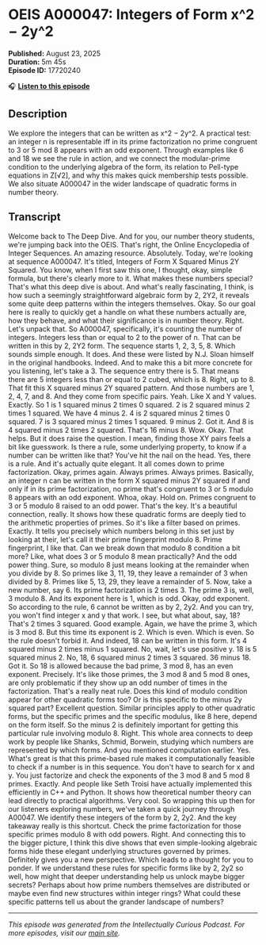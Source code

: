 # OEIS A000047: Integers of Form x^2 − 2y^2

**Published:** August 23, 2025  
**Duration:** 5m 45s  
**Episode ID:** 17720240

🎧 **[Listen to this episode](https://intellectuallycurious.buzzsprout.com/2529712/episodes/17720240-oeis-a000047-integers-of-form-x^2-−-2y^2)**

## Description

We explore the integers that can be written as x^2 − 2y^2. A practical test: an integer n is representable iff in its prime factorization no prime congruent to 3 or 5 mod 8 appears with an odd exponent. Through examples like 6 and 18 we see the rule in action, and we connect the modular-prime condition to the underlying algebra of the form, its relation to Pell-type equations in Z[√2], and why this makes quick membership tests possible. We also situate A000047 in the wider landscape of quadratic forms in number theory.

## Transcript

Welcome back to The Deep Dive. And for you, our number theory students, we're jumping back into the OEIS. That's right, the Online Encyclopedia of Integer Sequences. An amazing resource. Absolutely. Today, we're looking at sequence A000047. It's titled, Integers of Form X Squared Minus 2Y Squared. You know, when I first saw this one, I thought, okay, simple formula, but there's clearly more to it. What makes these numbers special? That's what this deep dive is about. And what's really fascinating, I think, is how such a seemingly straightforward algebraic form by 2, 2Y2, it reveals some quite deep patterns within the integers themselves. Okay. So our goal here is really to quickly get a handle on what these numbers actually are, how they behave, and what their significance is in number theory. Right. Let's unpack that. So A000047, specifically, it's counting the number of integers. Integers less than or equal to 2 to the power of n. That can be written in this by 2, 2Y2 form. The sequence starts 1, 2, 3, 5, 8. Which sounds simple enough. It does. And these were listed by N.J. Sloan himself in the original handbooks. Indeed. And to make this a bit more concrete for you listening, let's take a 3. The sequence entry there is 5. That means there are 5 integers less than or equal to 2 cubed, which is 8. Right, up to 8. That fit this X squared minus 2Y squared pattern. And those numbers are 1, 2, 4, 7, and 8. And they come from specific pairs. Yeah. Like X and Y values. Exactly. So 1 is 1 squared minus 2 times 0 squared. 2 is 2 squared minus 2 times 1 squared. We have 4 minus 2. 4 is 2 squared minus 2 times 0 squared. 7 is 3 squared minus 2 times 1 squared. 9 minus 2. Got it. And 8 is 4 squared minus 2 times 2 squared. That's 16 minus 8. Wow. Okay. That helps. But it does raise the question. I mean, finding those XY pairs feels a bit like guesswork. Is there a rule, some underlying property, to know if a number can be written like that? You've hit the nail on the head. Yes, there is a rule. And it's actually quite elegant. It all comes down to prime factorization. Okay, primes again. Always primes. Always primes. Basically, an integer n can be written in the form X squared minus 2Y squared if and only if in its prime factorization, no prime that's congruent to 3 or 5 modulo 8 appears with an odd exponent. Whoa, okay. Hold on. Primes congruent to 3 or 5 modulo 8 raised to an odd power. That's the key. It's a beautiful connection, really. It shows how these quadratic forms are deeply tied to the arithmetic properties of primes. So it's like a filter based on primes. Exactly. It tells you precisely which numbers belong in this set just by looking at their, let's call it their prime fingerprint modulo 8. Prime fingerprint, I like that. Can we break down that modulo 8 condition a bit more? Like, what does 3 or 5 modulo 8 mean practically? And the odd power thing. Sure, so modulo 8 just means looking at the remainder when you divide by 8. So primes like 3, 11, 19, they leave a remainder of 3 when divided by 8. Primes like 5, 13, 29, they leave a remainder of 5. Now, take a new number, say 6. Its prime factorization is 2 times 3. The prime 3 is, well, 3 modulo 8. And its exponent here is 1, which is odd. Okay, odd exponent. So according to the rule, 6 cannot be written as by 2, 2y2. And you can try, you won't find integer x and y that work. I see, but what about, say, 18? That's 2 times 3 squared. Good example. Again, we have the prime 3, which is 3 mod 8. But this time its exponent is 2. Which is even. Which is even. So the rule doesn't forbid it. And indeed, 18 can be written in this form. It's 4 squared minus 2 times minus 1 squared. No, wait, let's use positive y. 18 is 5 squared minus 2. No, 18, 6 squared minus 2 times 3 squared. 36 minus 18. Got it. So 18 is allowed because the bad prime, 3 mod 8, has an even exponent. Precisely. It's like those primes, the 3 mod 8 and 5 mod 8 ones, are only problematic if they show up an odd number of times in the factorization. That's a really neat rule. Does this kind of modulo condition appear for other quadratic forms too? Or is this specific to the minus 2y squared part? Excellent question. Similar principles apply to other quadratic forms, but the specific primes and the specific modulus, like 8 here, depend on the form itself. So the minus 2 is definitely important for getting this particular rule involving modulo 8. Right. This whole area connects to deep work by people like Shanks, Schmid, Borwein, studying which numbers are represented by which forms. And you mentioned computation earlier. Yes. What's great is that this prime-based rule makes it computationally feasible to check if a number is in this sequence. You don't have to search for x and y. You just factorize and check the exponents of the 3 mod 8 and 5 mod 8 primes. Exactly. And people like Seth Troisi have actually implemented this efficiently in C++ and Python. It shows how theoretical number theory can lead directly to practical algorithms. Very cool. So wrapping this up then for our listeners exploring numbers, we've taken a quick journey through A00047. We identify these integers of the form by 2, 2y2. And the key takeaway really is this shortcut. Check the prime factorization for those specific primes modulo 8 with odd powers. Right. And connecting this to the bigger picture, I think this dive shows that even simple-looking algebraic forms hide these elegant underlying structures governed by primes. Definitely gives you a new perspective. Which leads to a thought for you to ponder. If we understand these rules for specific forms like by 2, 2y2 so well, how might that deeper understanding help us unlock maybe bigger secrets? Perhaps about how prime numbers themselves are distributed or maybe even find new structures within integer rings? What could these specific patterns tell us about the grander landscape of numbers?

---
*This episode was generated from the Intellectually Curious Podcast. For more episodes, visit our [main site](https://intellectuallycurious.buzzsprout.com).*
